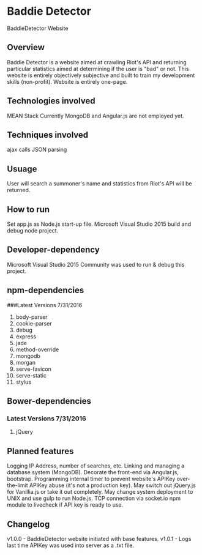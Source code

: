 ﻿# Baddie Detector
BaddieDetector Website

## Overview
Baddie Detector is a website aimed at crawling Riot's API and returning particular statistics aimed at determining if the user is "bad" or not. 
This website is entirely objectively subjective and built to train my development skills (non-profit).
Website is entirely one-page.

## Technologies involved
MEAN Stack
Currently MongoDB and Angular.js are not employed yet.

## Techniques involved
ajax calls
JSON parsing

## Usuage
User will search a summoner's name and statistics from Riot's API will be returned. 

## How to run
Set app.js as Node.js start-up file.
Microsoft Visual Studio 2015 build and debug node project.

## Developer-dependency
Microsoft Visual Studio 2015 Community was used to run & debug this project.

## npm-dependencies
###Latest Versions 7/31/2016
1. body-parser
2. cookie-parser
3. debug
4. express
5. jade
6. method-override
7. mongodb
8. morgan
9. serve-favicon
10. serve-static
11. stylus

## Bower-dependencies
### Latest Versions 7/31/2016
1. jQuery

## Planned features
Logging IP Address, number of searches, etc.
Linking and managing a database system (MongoDB).
Decorate the front-end via Angular.js, bootstrap.
Programming internal timer to prevent website's APIKey over-the-limit APIKey abuse (it's not a production key).
May switch out jQuery.js for Vanillia.js or take it out completely.
May change system deployment to UNIX and use gulp to run Node.js.
TCP connection via socket.io npm module to livecheck if API key is ready to use.

## Changelog
v1.0.0 - BaddieDetector website initiated with base features.
v1.0.1 - Logs last time APIKey was used into server as a .txt file.